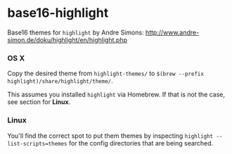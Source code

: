 # base16-highlight

Base16 themes for `highlight` by Andre Simons: http://www.andre-simon.de/doku/highlight/en/highlight.php

### OS X

Copy the desired theme from `highlight-themes/` to `$(brew --prefix highlight)/share/highlight/theme/`.

This assumes you installed `highlight` via Homebrew. If that is not the case, see section for __Linux__.

### Linux

You'll find the correct spot to put them themes by inspecting `highlight --list-scripts=themes` for the config directories that are being searched.
